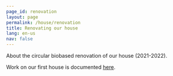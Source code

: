 ```yaml
---
page_id: renovation
layout: page
permalink: /house/renovation
title: Renovating our house
lang: en-us
nav: false
---
```


About the circular biobased renovation of our house (2021-2022).

Work on our first house is documented <a href="ms15.html">here</a>.
